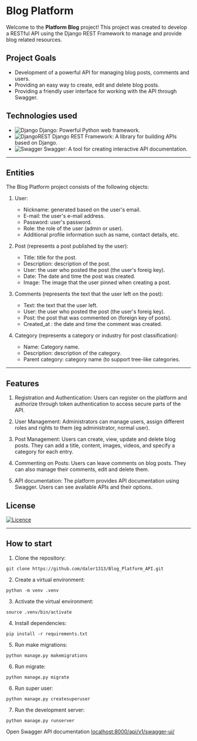 # Blog Platform


Welcome to the **Platform Blog** project! This project was created to develop a RESTful API using the Django REST Framework to manage and provide blog related resources.


## Project Goals

- Development of a powerful API for managing blog posts, comments and users.
- Providing an easy way to create, edit and delete blog posts.
- Providing a friendly user interface for working with the API through Swagger.

## Technologies used

- ![Django](https://img.shields.io/badge/django-%23092E20.svg?style=for-the-badge&logo=django&logoColor=white) Django: Powerful Python web framework.
- ![DjangoREST](https://img.shields.io/badge/DJANGO-REST-ff1709?style=for-the-badge&logo=django&logoColor=white&color=ff1709&labelColor=gray) Django REST Framework: A library for building APIs based on Django.
- ![Swagger](https://img.shields.io/badge/-Swagger-%23Clojure?style=for-the-badge&logo=swagger&logoColor=white) Swagger: A tool for creating interactive API documentation.

---

## Entities

The Blog Platform project consists of the following objects:

1. User:
    - Nickname: generated based on the user's email.
    - E-mail: the user's e-mail address.
    - Password: user's password.
    - Role: the role of the user (admin or user).
    - Additional profile information such as name, contact details, etc.



2. Post (represents a post published by the user):
    - Title: title for the post.
    - Description: description of the post.
    - User: the user who posted the post (the user's foreig key).
    - Date: The date and time the post was created.
    - Image: The image that the user pinned when creating a post.
    


3. Comments (represents the text that the user left on the post):
      - Text: the text that the user left.
      - User: the user who posted the post (the user's foreig key).
      - Post: the post that was commented on (foreign key of posts).
      - Created_at : the date and time the comment was created.


4. Category (represents a category or industry for post classification):
    - Name: Category name.
    - Description: description of the category.
    - Parent category: category name (to support tree-like categories.
---

## Features

1) Registration and Authentication: Users can register on the platform and authorize through token authentication to access secure parts of the API.

2) User Management: Administrators can manage users, assign different roles and rights to them (eg administrator, normal user).

3) Post Management: Users can create, view, update and delete blog posts. They can add a title, content, images, videos, and specify a category for each entry.

4) Commenting on Posts: Users can leave comments on blog posts. They can also manage their comments, edit and delete them.

7) API documentation: The platform provides API documentation using Swagger. Users can see available APIs and their options.


## License

[![Licence](https://img.shields.io/github/license/Ileriayo/markdown-badges?style=for-the-badge)](./LICENSE)

---

## How to start
1) Clone the repository: 
```
git clone https://github.com/daler1313/Blog_Platform_API.git
```
2) Create a virtual environment: 
```
python -m venv .venv
```
3) Activate the virtual environment: 
```
source .venv/bin/activate
```
4) Install dependencies: 
```
pip install -r requirements.txt
```
5) Run make migrations: 
```
python manage.py makemigrations
```
6) Run migrate: 
```
python manage.py migrate
```
6) Run super user:
```
python manage.py createsuperuser
```
7) Run the development server: 
```
python manage.py runserver
```

Open Swagger API documentation [localhost:8000/api/v1/swagger-ui/](http://localhost:8000/api/v1/swagger-ui/)


